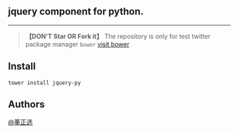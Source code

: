 ## jquery component for python.
---
> **【DON'T Star OR Fork it】** The repository is only for test twitter package manager `bower` [visit bower](https://github.com/bower/bower)
        

## Install 
```
tower install jquery-py
```

## Authors
[@董正选](http://weibo.com/dongzhengxuan)

